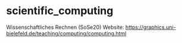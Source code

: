 # scientific_computing

Wissenschaftliches Rechnen (SoSe20)
Website: https://graphics.uni-bielefeld.de/teaching/computing/computing.html
